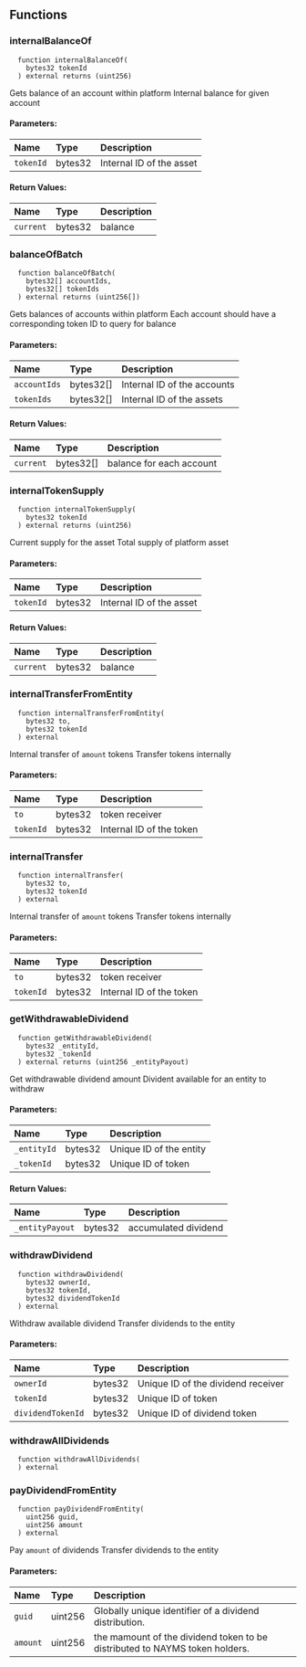 ## Functions
### internalBalanceOf
```solidity
  function internalBalanceOf(
    bytes32 tokenId
  ) external returns (uint256)
```
Gets balance of an account within platform
Internal balance for given account
#### Parameters:
| Name | Type | Description                                                          |
| :--- | :--- | :------------------------------------------------------------------- |
|`tokenId` | bytes32 | Internal ID of the asset
#### Return Values:
| Name                           | Type          | Description                                                                  |
| :----------------------------- | :------------ | :--------------------------------------------------------------------------- |
|`current`| bytes32 | balance
### balanceOfBatch
```solidity
  function balanceOfBatch(
    bytes32[] accountIds,
    bytes32[] tokenIds
  ) external returns (uint256[])
```
Gets balances of accounts within platform
Each account should have a corresponding token ID to query for balance
#### Parameters:
| Name | Type | Description                                                          |
| :--- | :--- | :------------------------------------------------------------------- |
|`accountIds` | bytes32[] | Internal ID of the accounts
|`tokenIds` | bytes32[] | Internal ID of the assets
#### Return Values:
| Name                           | Type          | Description                                                                  |
| :----------------------------- | :------------ | :--------------------------------------------------------------------------- |
|`current`| bytes32[] | balance for each account
### internalTokenSupply
```solidity
  function internalTokenSupply(
    bytes32 tokenId
  ) external returns (uint256)
```
Current supply for the asset
Total supply of platform asset
#### Parameters:
| Name | Type | Description                                                          |
| :--- | :--- | :------------------------------------------------------------------- |
|`tokenId` | bytes32 | Internal ID of the asset
#### Return Values:
| Name                           | Type          | Description                                                                  |
| :----------------------------- | :------------ | :--------------------------------------------------------------------------- |
|`current`| bytes32 | balance
### internalTransferFromEntity
```solidity
  function internalTransferFromEntity(
    bytes32 to,
    bytes32 tokenId
  ) external
```
Internal transfer of `amount` tokens
Transfer tokens internally
#### Parameters:
| Name | Type | Description                                                          |
| :--- | :--- | :------------------------------------------------------------------- |
|`to` | bytes32 | token receiver
|`tokenId` | bytes32 | Internal ID of the token
### internalTransfer
```solidity
  function internalTransfer(
    bytes32 to,
    bytes32 tokenId
  ) external
```
Internal transfer of `amount` tokens
Transfer tokens internally
#### Parameters:
| Name | Type | Description                                                          |
| :--- | :--- | :------------------------------------------------------------------- |
|`to` | bytes32 | token receiver
|`tokenId` | bytes32 | Internal ID of the token
### getWithdrawableDividend
```solidity
  function getWithdrawableDividend(
    bytes32 _entityId,
    bytes32 _tokenId
  ) external returns (uint256 _entityPayout)
```
Get withdrawable dividend amount
Divident available for an entity to withdraw
#### Parameters:
| Name | Type | Description                                                          |
| :--- | :--- | :------------------------------------------------------------------- |
|`_entityId` | bytes32 | Unique ID of the entity
|`_tokenId` | bytes32 | Unique ID of token
#### Return Values:
| Name                           | Type          | Description                                                                  |
| :----------------------------- | :------------ | :--------------------------------------------------------------------------- |
|`_entityPayout`| bytes32 | accumulated dividend
### withdrawDividend
```solidity
  function withdrawDividend(
    bytes32 ownerId,
    bytes32 tokenId,
    bytes32 dividendTokenId
  ) external
```
Withdraw available dividend
Transfer dividends to the entity
#### Parameters:
| Name | Type | Description                                                          |
| :--- | :--- | :------------------------------------------------------------------- |
|`ownerId` | bytes32 | Unique ID of the dividend receiver
|`tokenId` | bytes32 | Unique ID of token
|`dividendTokenId` | bytes32 | Unique ID of dividend token
### withdrawAllDividends
```solidity
  function withdrawAllDividends(
  ) external
```
### payDividendFromEntity
```solidity
  function payDividendFromEntity(
    uint256 guid,
    uint256 amount
  ) external
```
Pay `amount` of dividends
Transfer dividends to the entity
#### Parameters:
| Name | Type | Description                                                          |
| :--- | :--- | :------------------------------------------------------------------- |
|`guid` | uint256 | Globally unique identifier of a dividend distribution.
|`amount` | uint256 | the mamount of the dividend token to be distributed to NAYMS token holders.
